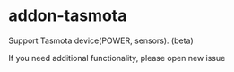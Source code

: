 # addon-tasmota

Support Tasmota device(POWER, sensors). (beta)

If you need additional functionality, please open new issue
